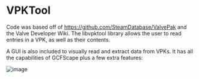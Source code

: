 # VPKTool
Code was based off of https://github.com/SteamDatabase/ValvePak and the Valve Developer Wiki.
The libvpktool library allows the user to read entries in a VPK, as well as their contents.

A GUI is also included to visually read and extract data from VPKs.
It has all the capabilities of GCFScape plus a few extra features:

![image](https://media.discordapp.net/attachments/778091243723948074/1115127477619142686/image.png?width=1125&height=662)
